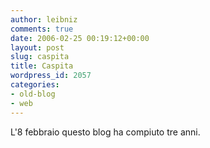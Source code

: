 ```yaml
---
author: leibniz
comments: true
date: 2006-02-25 00:19:12+00:00
layout: post
slug: caspita
title: Caspita
wordpress_id: 2057
categories:
- old-blog
- web
---
```


L'8 febbraio questo blog ha compiuto tre anni.
